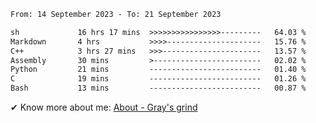 <!--START_SECTION:waka-->

```txt
From: 14 September 2023 - To: 21 September 2023

sh             16 hrs 17 mins  >>>>>>>>>>>>>>>>---------   64.03 %
Markdown       4 hrs           >>>>---------------------   15.76 %
C++            3 hrs 27 mins   >>>----------------------   13.57 %
Assembly       30 mins         >------------------------   02.02 %
Python         21 mins         -------------------------   01.40 %
C              19 mins         -------------------------   01.26 %
Bash           13 mins         -------------------------   00.87 %
```

<!--END_SECTION:waka-->

<!-- [![grayxu's github stats](https://github-readme-stats.vercel.app/api?username=grayxu&count_private=true&show_icons=true)](https://github.com/grayxu) -->

✔ Know more about me: [About - Gray's grind](https://www.grayxu.cn/)
